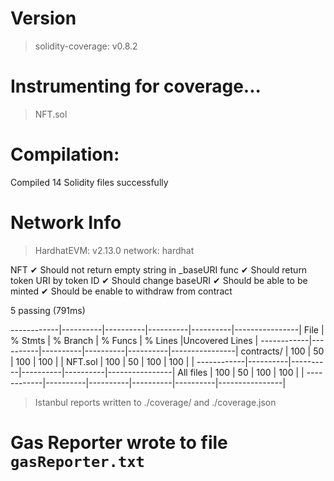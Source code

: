 Version
=======
> solidity-coverage: v0.8.2

Instrumenting for coverage...
=============================

> NFT.sol

Compilation:
============

Compiled 14 Solidity files successfully

Network Info
============
> HardhatEVM: v2.13.0
> network:    hardhat



  NFT
    ✔ Should not return empty string in _baseURI func
    ✔ Should return token URI by token ID
    ✔ Should change baseURI
    ✔ Should be able to be minted
    ✔ Should be enable to withdraw from contract


  5 passing (791ms)

------------|----------|----------|----------|----------|----------------|
File        |  % Stmts | % Branch |  % Funcs |  % Lines |Uncovered Lines |
------------|----------|----------|----------|----------|----------------|
 contracts/ |      100 |       50 |      100 |      100 |                |
  NFT.sol   |      100 |       50 |      100 |      100 |                |
------------|----------|----------|----------|----------|----------------|
All files   |      100 |       50 |      100 |      100 |                |
------------|----------|----------|----------|----------|----------------|

> Istanbul reports written to ./coverage/ and ./coverage.json


Gas Reporter wrote to file `gasReporter.txt`
=============================================